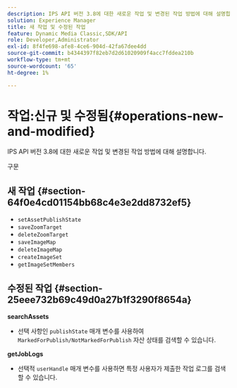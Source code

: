 ```yaml
---
description: IPS API 버전 3.8에 대한 새로운 작업 및 변경된 작업 방법에 대해 설명합니다.
solution: Experience Manager
title: 새 작업 및 수정된 작업
feature: Dynamic Media Classic,SDK/API
role: Developer,Administrator
exl-id: 8f4fe698-afe8-4ce6-904d-42fa67dee4dd
source-git-commit: b4344397f82eb7d2d61020909f4acc7fddea210b
workflow-type: tm+mt
source-wordcount: '65'
ht-degree: 1%

---
```


# 작업:신규 및 수정됨{#operations-new-and-modified}

IPS API 버전 3.8에 대한 새로운 작업 및 변경된 작업 방법에 대해 설명합니다.

구문

## 새 작업 {#section-64f0e4cd01154bb68c4e3e2dd8732ef5}

* `setAssetPublishState`
* `saveZoomTarget`
* `deleteZoomTarget`
* `saveImageMap`
* `deleteImageMap`
* `createImageSet`
* `getImageSetMembers`

## 수정된 작업 {#section-25eee732b69c49d0a27b1f3290f8654a}

**searchAssets**

* 선택 사항인 `publishState` 매개 변수를 사용하여 `MarkedForPublish/NotMarkedForPublish` 자산 상태를 검색할 수 있습니다.

**getJobLogs**

* 선택적 `userHandle` 매개 변수를 사용하면 특정 사용자가 제출한 작업 로그를 검색할 수 있습니다.
